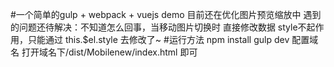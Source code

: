 #一个简单的gulp + webpack + vuejs demo
	目前还在优化图片预览缩放中
	遇到的问题还待解决：不知道怎么回事，当移动图片切换时 直接修改数据 style不起作用，只能通过 this.$el.style 去修改了~
#运行方法 
	npm install
	gulp dev
	配置域名 打开域名下/dist/Mobilenew/index.html 即可
